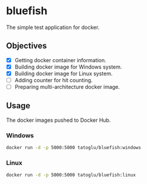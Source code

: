 
# bluefish
The simple test application for docker.

## Objectives
- [X] Getting docker container information.
- [X] Building docker image for Windows system.
- [X] Building docker image for Linux system.
- [ ] Adding counter for hit counting.
- [ ] Preparing multi-architecture docker image.

## Usage
The docker images pushed to Docker Hub.

### Windows
```bash
docker run -d -p 5000:5000 tatoglu/bluefish:windows
```

### Linux
```bash
docker run -d -p 5000:5000 tatoglu/bluefish:linux
```
